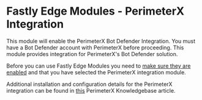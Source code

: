 # Fastly Edge Modules - PerimeterX Integration

This module will enable the PerimeterX Bot Defender Integration. You must have a Bot Defender account with PerimeterX before proceeding. This module provides integration for PerimeterX's Bot Defender solution.

Before you can use Fastly Edge Modules you need to [make sure they are enabled](https://github.com/fastly/fastly-magento2/blob/master/Documentation/Guides/Edge-Modules/EDGE-MODULES.md) and that you have selected the PerimeterX integration module.

Additional installation and configuration details for the PerimeterX integration can be found in [this](https://docs.perimeterx.com/pxconsole/docs/fastly-magento2-installation) PerimeterX Knowledgebase article.

